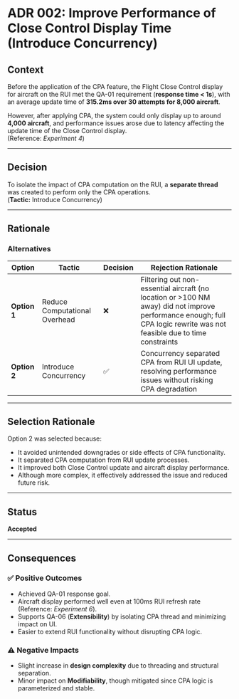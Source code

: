 # ADR 002: Improve Performance of Close Control Display Time (Introduce Concurrency)

## Context

Before the application of the CPA feature, the Flight Close Control display for aircraft on the RUI met the QA-01 requirement (**response time < 1s**), with an average update time of **315.2ms over 30 attempts for 8,000 aircraft**.

However, after applying CPA, the system could only display up to around **4,000 aircraft**, and performance issues arose due to latency affecting the update time of the Close Control display.  
(Reference: *Experiment 4*)

---

## Decision

To isolate the impact of CPA computation on the RUI, a **separate thread** was created to perform only the CPA operations.  
(**Tactic:** Introduce Concurrency)

---

## Rationale

### Alternatives

| Option                          | Tactic                   | Decision | Rejection Rationale |
|---------------------------------|--------------------------|----------|----------------------|
| **Option 1**                    | Reduce Computational Overhead | ❌       | Filtering out non-essential aircraft (no location or >100 NM away) did not improve performance enough; full CPA logic rewrite was not feasible due to time constraints |
| **Option 2**                    | Introduce Concurrency    | ✅       | Concurrency separated CPA from RUI UI update, resolving performance issues without risking CPA degradation |

---

## Selection Rationale

Option 2 was selected because:

- It avoided unintended downgrades or side effects of CPA functionality.
- It separated CPA computation from RUI update processes.
- It improved both Close Control update and aircraft display performance.
- Although more complex, it effectively addressed the issue and reduced future risk.

---

## Status

**Accepted**

---

## Consequences

### ✅ Positive Outcomes

- Achieved QA-01 response goal.
- Aircraft display performed well even at 100ms RUI refresh rate (Reference: *Experiment 6*).
- Supports QA-06 (**Extensibility**) by isolating CPA thread and minimizing impact on UI.
- Easier to extend RUI functionality without disrupting CPA logic.

### ⚠️ Negative Impacts

- Slight increase in **design complexity** due to threading and structural separation.
- Minor impact on **Modifiability**, though mitigated since CPA logic is parameterized and stable.

